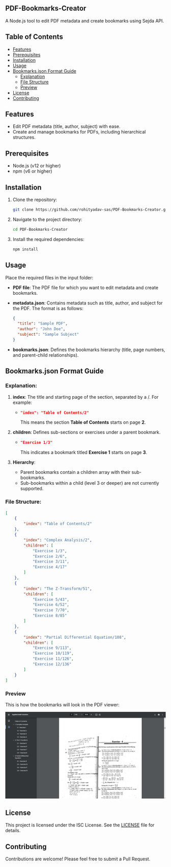 ## PDF-Bookmarks-Creator

A Node.js tool to edit PDF metadata and create bookmarks using Sejda API.

## Table of Contents

- [Features](#features)
- [Prerequisites](#prerequisites)
- [Installation](#installation)
- [Usage](#usage)
- [Bookmarks.json Format Guide](#bookmarksjson-format-guide)
  - [Explanation](#explanation)
  - [File Structure](#file-structure)
  - [Preview](#preview)
- [License](#license)
- [Contributing](#contributing)

## Features

- Edit PDF metadata (title, author, subject) with ease.
- Create and manage bookmarks for PDFs, including hierarchical structures.

## Prerequisites

- Node.js (v12 or higher)
- npm (v6 or higher)

## Installation

1. Clone the repository:

   ```sh
   git clone https://github.com/rohityadav-sas/PDF-Bookmarks-Creator.git
   ```

2. Navigate to the project directory:

   ```sh
   cd PDF-Bookmarks-Creator
   ```

3. Install the required dependencies:
   ```sh
   npm install
   ```

## Usage

Place the required files in the input folder:

- **PDF file**: The PDF file for which you want to edit metadata and create bookmarks.
- **metadata.json**: Contains metadata such as title, author, and subject for the PDF. The format is as follows:

  ```json
  {
  	"title": "Sample PDF",
  	"author": "John Doe",
  	"subject": "Sample Subject"
  }
  ```

- **bookmarks.json**: Defines the bookmarks hierarchy (title, page numbers, and parent-child relationships).

## Bookmarks.json Format Guide

### Explanation:

1. **index**: The title and starting page of the section, separated by a /. For example:

   - ```json
     "index": "Table of Contents/2"
     ```
     This means the section **Table of Contents** starts on page **2**.

2. **children**: Defines sub-sections or exercises under a parent bookmark.

   - ```json
     "Exercise 1/3"
     ```
     This indicates a bookmark titled **Exercise 1** starts on page **3**.

3. **Hierarchy**:

   - Parent bookmarks contain a children array with their sub-bookmarks.
   - Sub-bookmarks within a child (level 3 or deeper) are not currently supported.

### File Structure:

```json
[
	{
		"index": "Table of Contents/2"
	},
	{
		"index": "Complex Analysis/2",
		"children": [
			"Exercise 1/3",
			"Exercise 2/6",
			"Exercise 3/11",
			"Exercise 4/17"
		]
	},
	{
		"index": "The Z-Transform/51",
		"children": [
			"Exercise 5/43",
			"Exercise 6/52",
			"Exercise 7/70",
			"Exercise 8/85"
		]
	},
	{
		"index": "Partial Differential Equation/108",
		"children": [
			"Exercise 9/113",
			"Exercise 10/119",
			"Exercise 11/126",
			"Exercise 12/136"
		]
	}
]
```

### Preview

This is how the bookmarks will look in the PDF viewer:

![Bookmarks Preview](./assets/preview.png?raw=true)

## License

This project is licensed under the ISC License. See the [LICENSE](./LICENSE) file for details.

## Contributing

Contributions are welcome! Please feel free to submit a Pull Request.
